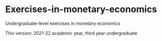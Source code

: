 # Exercises-in-monetary-economics
Undergraduate-level exercises in monetary economics

This version: 2021-22 academic year, third year undergraduate
